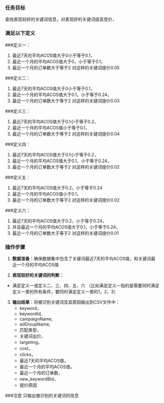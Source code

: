 ### 任务目标
查找表现较好的关键词信息，对表现好的关键词提高竞价，

### 满足以下定义

###定义一：
1. 最近7天的平均ACOS值大于0小于等于0.1，
2. 最近一个月的平均ACOS值大于0，小于等于0.1，
3. 最近一个月的订单数大于等于2
对这样的关键词提价0.05

###定义二：
1. 最近7天的平均ACOS值大于0小于等于0.1，
2. 最近一个月的平均ACOS值大于0.1，小于等于0.24，
3. 最近一个月的订单数大于等于2
对这样的关键词提价0.03

###定义三：
1. 最近7天的平均ACOS值大于0.1小于等于0.2，
2. 最近一个月的平均ACOS值小于等于0.1，
3. 最近一个月的订单数大于等于2
对这样的关键词提价0.04

###定义四：
1. 最近7天的平均ACOS值大于0.1小于等于0.2，
2. 最近一个月的平均ACOS值大于0.1，小于等于0.24，
3. 最近一个月的订单数大于等于2
对这样的关键词提价0.02

###定义五：
1. 最近7天的平均ACOS值大于0.2，小于等于0.24
2. 最近一个月的平均ACOS值小于0.1，
3. 最近一个月的订单数大于等于2
对这样的关键词提价0.02

###定义六：
1. 最近7天的平均ACOS值大于0.2，小于等于0.24，
2. 并且最近一个月的平均ACOS值大于0.1，小于等于0.24，
3. 最近一个月的订单数大于等于2
对这样的关键词提价0.01


### 操作步骤
1. **数据准备**：确保数据集中包含了关键词最近7天的平均ACOS值，和关键词最近一个月的平均ACOS值

2. **表现较好的关键词的判断**：
- 满足定义一或定义二、三、四、五、六
（比如满足定义一指的是需要同时满足定义一里的所有条件，要同时满足定义一里的1，2，3）

3. **输出结果**：将被识别关键词及其原因输出到CSV文件中：
   - keyword，
   - keywordId,
   - campaignName,
   - adGroupName,
   - 匹配类型，
   - 关键词出价，
   - targeting，
   - cost，
   - clicks，
   - 最近7天的平均ACOS值，
   - 最近一个月的平均ACOS值，
   - 最近一个月的订单数，
   - new_keywordBid，
   - 提价原因

###注意
只输出被识别的关键词的信息
